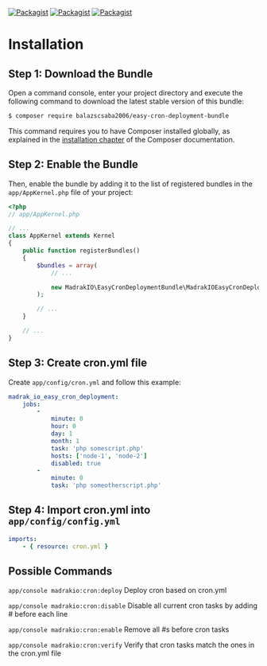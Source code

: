 [![Packagist](https://img.shields.io/packagist/v/balazscsaba2006/easy-cron-deployment-bundle.svg)]()
[![Packagist](https://img.shields.io/packagist/dt/balazscsaba2006/easy-cron-deployment-bundle.svg)]()
[![Packagist](https://img.shields.io/packagist/l/balazscsaba2006/easy-cron-deployment-bundle.svg)]()

Installation
============

Step 1: Download the Bundle
---------------------------

Open a command console, enter your project directory and execute the
following command to download the latest stable version of this bundle:

```bash
$ composer require balazscsaba2006/easy-cron-deployment-bundle
```

This command requires you to have Composer installed globally, as explained
in the [installation chapter](https://getcomposer.org/doc/00-intro.md)
of the Composer documentation.

Step 2: Enable the Bundle
-------------------------

Then, enable the bundle by adding it to the list of registered bundles
in the `app/AppKernel.php` file of your project:

```php
<?php
// app/AppKernel.php

// ...
class AppKernel extends Kernel
{
    public function registerBundles()
    {
        $bundles = array(
            // ...

            new MadrakIO\EasyCronDeploymentBundle\MadrakIOEasyCronDeploymentBundle(),
        );

        // ...
    }

    // ...
}
```

Step 3: Create cron.yml file
-------------------------

Create `app/config/cron.yml` and follow this example:

```yaml
madrak_io_easy_cron_deployment:
    jobs:
        -
            minute: 0
            hour: 0
            day: 1
            month: 1
            task: 'php somescript.php'
            hosts: ['node-1', 'node-2']
            disabled: true
        -
            minute: 0
            task: 'php someotherscript.php'
```

Step 4: Import cron.yml into `app/config/config.yml`
-------------------------

```yaml
imports:
    - { resource: cron.yml }
```

Possible Commands
-------------------------

`app/console madrakio:cron:deploy`
Deploy cron based on cron.yml

`app/console madrakio:cron:disable`
Disable all current cron tasks by adding # before each line

`app/console madrakio:cron:enable`
Remove all #s before cron tasks

`app/console madrakio:cron:verify`
Verify that cron tasks match the ones in the cron.yml file